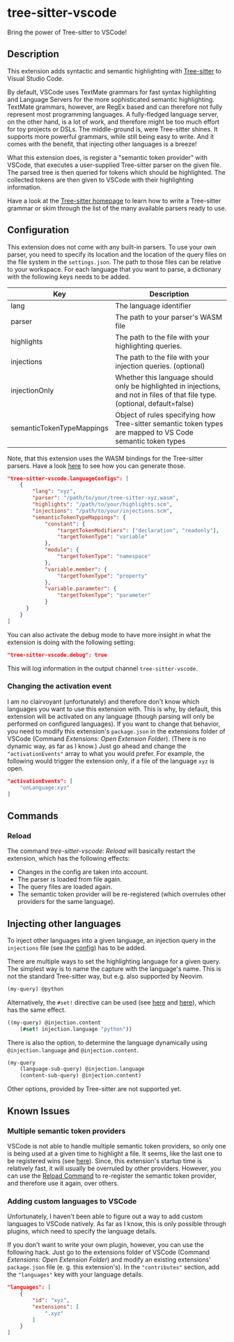 # tree-sitter-vscode

Bring the power of Tree-sitter to VSCode!

## Description

This extension adds syntactic and semantic highlighting
with [Tree-sitter](https://tree-sitter.github.io/) to Visual Studio Code.

By default, VSCode uses TextMate grammars for fast syntax highlighting
and Language Servers for the more sophisticated semantic highlighting.
TextMate grammars, however, are RegEx based
and can therefore not fully represent most programming languages.
A fully-fledged language server, on the other hand, is a lot of work, 
and therefore might be too much effort for toy projects or DSLs.
The middle-ground is, were Tree-sitter shines.
It supports more powerful grammars, while still being easy to write.
And it comes with the benefit, that injecting other languages is a breeze!

What this extension does, is register a "semantic token provider" with VSCode,
that executes a user-supplied Tree-sitter parser on the given file.
The parsed tree is then queried for tokens which should be highlighted.
The collected tokens are then given to VSCode with their highlighting information.

Have a look at the [Tree-sitter homepage](https://tree-sitter.github.io/)
to learn how to write a Tree-sitter grammar
or skim through the list of the many available parsers ready to use.

## Configuration

This extension does not come with any built-in parsers.
To use your own parser, you need to specify its location
and the location of the query files on the file system in the `settings.json`.
The path to those files can be relative to your workspace.
For each language that you want to parse,
a dictionary with the following keys needs to be added.

| Key                       | Description                                                                                                                   |
| ------------------------- | ----------------------------------------------------------------------------------------------------------------------------- |
| lang                      | The language identifier                                                                                                       |
| parser                    | The path to your parser's WASM file                                                                                           |
| highlights                | The path to the file with your highlighting queries.                                                                          |
| injections                | The path to the file with your injection queries. (optional)                                                                  |
| injectionOnly             | Whether this language should only be highlighted in injections, and not in files of that file type. (optional, default=false) |
| semanticTokenTypeMappings | Object of rules specifying how Tree-sitter semantic token types are mapped to VS Code semantic token types                    |

Note, that this extension uses the WASM bindings for the Tree-sitter parsers.
Have a look 
[here](https://github.com/tree-sitter/tree-sitter/blob/master/lib/binding_web/README.md#generate-wasm-language-files)
to see how you can generate those.

```json
"tree-sitter-vscode.languageConfigs": [
    {
        "lang": "xyz",
        "parser": "/path/to/your/tree-sitter-xyz.wasm",
        "highlights": "/path/to/your/highlights.scm",
        "injections": "/path/to/your/injections.scm",
        "semanticTokenTypeMappings": {
            "constant": {
                "targetTokenModifiers": ["declaration", "readonly"],
                "targetTokenType": "variable"
            },
            "module": {
                "targetTokenType": "namespace"
            },
            "variable.member": {
                "targetTokenType": "property"
            },
            "variable.parameter": {
                "targetTokenType": "parameter"
            }
      }
    }
]
```

You can also activate the debug mode to have more insight in what the extension is doing with the following setting:

```json
"tree-sitter-vscode.debug": true
```

This will log information in the output channel `tree-sitter-vscode`.

### Changing the activation event

I am no clairvoyant (unfortunately)
and therefore don't know which languages you want to use this extension with.
This is why, by default, this extension will be activated on any language
(though parsing will only be performed on configured languages).
If you want to change that behavior, you need to modify this extension's `package.json`
in the extensions folder of VSCode (Command _Extensions: Open Extension Folder_).
(There is no dynamic way, as far as I know.)
Just go ahead and change the `"activationEvents"` array to what you would prefer.
For example, the following would trigger the extension only,
if a file of the language `xyz` is open.

```json
"activationEvents": [
    "onLanguage:xyz"
]
```

## Commands

### Reload

The command _tree-sitter-vscode: Reload_ will basically restart the extension,
which has the following effects:

- Changes in the config are taken into account.
- The parser is loaded from file again.
- The query files are loaded again.
- The semantic token provider will be re-registered (which overrules other providers for the same language).

## Injecting other languages

To inject other languages into a given language,
an injection query in the `injections` file (see the [config](#configuration)) has to be added.

There are multiple ways to set the highlighting language for a given query.
The simplest way is to name the capture with the language's name.
This is not the standard Tree-sitter way, but e.g. also supported by Neovim.

```scheme
(my-query) @python
```

Alternatively, the `#set!` directive can be used
(see [here](https://tree-sitter.github.io/tree-sitter/3-syntax-highlighting.html#language-injection)
and [here](https://tree-sitter.github.io/tree-sitter/using-parsers/queries/3-predicates-and-directives.html#the-set-directive)),
which has the same effect.

```scheme
((my-query) @injection.content
    (#set! injection.language "python"))
```

There is also the option, to determine the language dynamically using `@injection.language` and `@injection.content`.

```scheme
(my-query
    (language-sub-query) @injection.language
    (content-sub-query) @injection.content)
```

Other options, provided by Tree-sitter are not supported yet.

## Known Issues

### Multiple semantic token providers

VSCode is not able to handle multiple semantic token providers,
so only one is being used at a given time to highlight a file.
It seems, like the last one to be registered wins (see [here](https://github.com/microsoft/vscode/issues/145530)).
Since, this extension's startup time is relatively fast,
it will usually be overruled by other providers.
However, you can use the [Reload Command](#reload) to re-register the semantic token provider,
and therefore use it again, over others.

### Adding custom languages to VSCode

Unfortunately, I haven't been able to figure out a way
to add custom languages to VSCode natively.
As far as I know, this is only possible through plugins,
which need to specify the language details.

If you don't want to write your own plugin, however,
you can use the following hack.
Just go to the extensions folder of VSCode (Command _Extensions: Open Extension Folder_)
and modify an existing extensions' `package.json` file (e. g. this extension's).
In the `"contributes"` section, add the `"languages"` key with your language details.

```json
"languages": [
    {
        "id": "xyz",
        "extensions": [
            ".xyz"
        ]
    }
]
```
